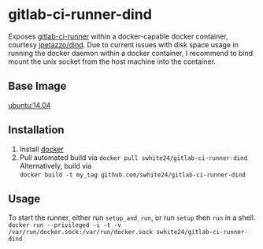 # gitlab-ci-runner-dind

Exposes [gitlab-ci-runner](https://github.com/gitlabhq/gitlab-ci-runner) within a docker-capable docker container, courtesy [jpetazzo/dind](https://github.com/jpetazzo/dind).  Due to current issues with disk space usage in running the docker daemon within a docker container, I recommend to bind mount the unix socket from the host machine into the container.

## Base Image
[ubuntu:14.04](https://registry.hub.docker.com/_/ubuntu/)

## Installation

1. Install [docker](http://docker.com)
1. Pull automated build via `docker pull swhite24/gitlab-ci-runner-dind`  
  Alternatively, build via  
  `docker build -t my_tag github.com/swhite24/gitlab-ci-runner-dind`

## Usage

To start the runner, either run `setup_and_run`, or run `setup` then `run` in a shell.  
`docker run --privileged -i -t -v /var/run/docker.sock:/var/run/docker.sock swhite24/gitlab-ci-runner-dind`
